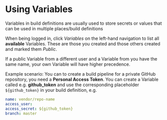 # Using Variables

Variables in build definitions are usually used to store secrets or values
that can be used in multiple places/build definitions

When being logged in, click *Variables* on the left-hand navigation to
list all **available** Variables.
These are those you created and those others created and marked them *Public*.

If a public Variable from a different user and a Variable from you have the same 
name, your own Variable will have higher precedence.

Example scenario:
You can to create a build pipeline for a private GitHub repository, you need a 
**Personal Access Token**.
You can create a Variable called e.g. **github_token** and use the corresponding
placeholder ``${github_token}`` in your build definition, e.g.
```yaml
name: vendor/repo-name
access_user: 
access_secret: ${github_token}
branch: master
```